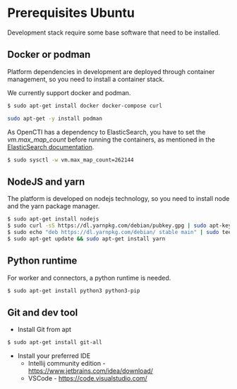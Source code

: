 # Prerequisites Ubuntu

Development stack require some base software that need to be installed.

## Docker or podman

Platform dependencies in development are deployed through container management, so you need to install a container stack.

We currently support docker and podman.

```bash
$ sudo apt-get install docker docker-compose curl
```

```bash
sudo apt-get -y install podman
```

As OpenCTI has a dependency to ElasticSearch, you have to set the *vm.max_map_count* before running the containers, as mentioned in the [ElasticSearch documentation](https://www.elastic.co/guide/en/elasticsearch/reference/current/docker.html#docker-cli-run-prod-mode).

```bash
$ sudo sysctl -w vm.max_map_count=262144
```

## NodeJS and yarn

The platform is developed on nodejs technology, so you need to install node and the yarn package manager.

```bash
$ sudo apt-get install nodejs
$ sudo curl -sS https://dl.yarnpkg.com/debian/pubkey.gpg | sudo apt-key add -
$ sudo echo "deb https://dl.yarnpkg.com/debian/ stable main" | sudo tee /etc/apt/sources.list.d/yarn.list
$ sudo apt-get update && sudo apt-get install yarn
```

## Python runtime

For worker and connectors, a python runtime is needed.

```bash
$ sudo apt-get install python3 python3-pip
```

## Git and dev tool

- Install Git from apt

```bash
$ sudo apt-get install git-all
```

- Install your preferred IDE
    - Intellij community edition - https://www.jetbrains.com/idea/download/
    - VSCode - https://code.visualstudio.com/

